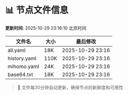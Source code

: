 # 📊 节点文件信息

**更新时间**: 2025-10-29 23:16:10 北京时间

| 文件名 | 大小 | 最后修改 |
|--------|------|----------|
| all.yaml | 18K | 2025-10-29 23:16 |
| history.yaml | 110K | 2025-10-29 23:16 |
| mihomo.yaml | 24K | 2025-10-29 23:16 |
| base64.txt | 18K | 2025-10-29 23:16 |

> 🔄 文件每30分钟自动更新，确保节点的新鲜度和可用性
